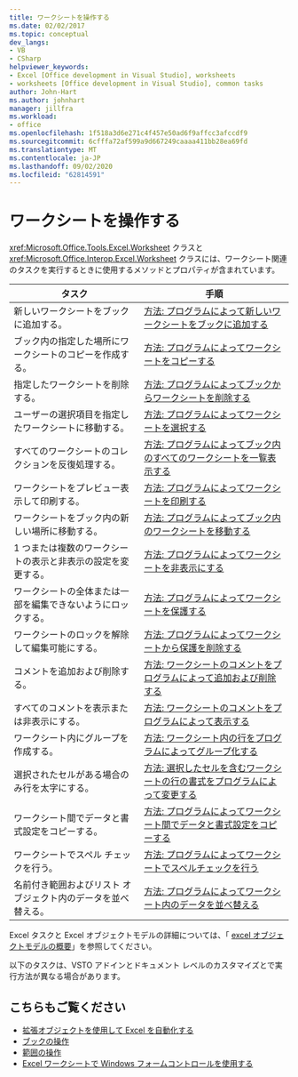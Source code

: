 ```yaml
---
title: ワークシートを操作する
ms.date: 02/02/2017
ms.topic: conceptual
dev_langs:
- VB
- CSharp
helpviewer_keywords:
- Excel [Office development in Visual Studio], worksheets
- worksheets [Office development in Visual Studio], common tasks
author: John-Hart
ms.author: johnhart
manager: jillfra
ms.workload:
- office
ms.openlocfilehash: 1f518a3d6e271c4f457e50ad6f9affcc3afccdf9
ms.sourcegitcommit: 6cfffa72af599a9d667249caaaa411bb28ea69fd
ms.translationtype: MT
ms.contentlocale: ja-JP
ms.lasthandoff: 09/02/2020
ms.locfileid: "62814591"
---
```

# <a name="work-with-worksheets"></a>ワークシートを操作する
  <xref:Microsoft.Office.Tools.Excel.Worksheet> クラスと <xref:Microsoft.Office.Interop.Excel.Worksheet> クラスには、ワークシート関連のタスクを実行するときに使用するメソッドとプロパティが含まれています。

|タスク|手順|
|----------|---------------|
|新しいワークシートをブックに追加する。|[方法: プログラムによって新しいワークシートをブックに追加する](../vsto/how-to-programmatically-add-new-worksheets-to-workbooks.md)|
|ブック内の指定した場所にワークシートのコピーを作成する。|[方法: プログラムによってワークシートをコピーする](../vsto/how-to-programmatically-copy-worksheets.md)|
|指定したワークシートを削除する。|[方法: プログラムによってブックからワークシートを削除する](../vsto/how-to-programmatically-delete-worksheets-from-workbooks.md)|
|ユーザーの選択項目を指定したワークシートに移動する。|[方法: プログラムによってワークシートを選択する](../vsto/how-to-programmatically-select-worksheets.md)|
|すべてのワークシートのコレクションを反復処理する。|[方法: プログラムによってブック内のすべてのワークシートを一覧表示する](../vsto/how-to-programmatically-list-all-worksheets-in-a-workbook.md)|
|ワークシートをプレビュー表示して印刷する。|[方法: プログラムによってワークシートを印刷する](../vsto/how-to-programmatically-print-worksheets.md)|
|ワークシートをブック内の新しい場所に移動する。|[方法: プログラムによってブック内のワークシートを移動する](../vsto/how-to-programmatically-move-worksheets-within-workbooks.md)|
|1 つまたは複数のワークシートの表示と非表示の設定を変更する。|[方法: プログラムによってワークシートを非表示にする](../vsto/how-to-programmatically-hide-worksheets.md)|
|ワークシートの全体または一部を編集できないようにロックする。|[方法: プログラムによってワークシートを保護する](../vsto/how-to-programmatically-protect-worksheets.md)|
|ワークシートのロックを解除して編集可能にする。|[方法: プログラムによってワークシートから保護を削除する](../vsto/how-to-programmatically-remove-protection-from-worksheets.md)|
|コメントを追加および削除する。|[方法: ワークシートのコメントをプログラムによって追加および削除する](../vsto/how-to-programmatically-add-and-delete-worksheet-comments.md)|
|すべてのコメントを表示または非表示にする。|[方法: ワークシートのコメントをプログラムによって表示する](../vsto/how-to-programmatically-display-worksheet-comments.md)|
|ワークシート内にグループを作成する。|[方法: ワークシート内の行をプログラムによってグループ化する](../vsto/how-to-programmatically-group-rows-in-a-worksheet.md)|
|選択されたセルがある場合のみ行を太字にする。|[方法: 選択したセルを含むワークシートの行の書式をプログラムによって変更する](../vsto/how-to-programmatically-change-formatting-in-worksheet-rows-containing-selected-cells.md)|
|ワークシート間でデータと書式設定をコピーする。|[方法: プログラムによってワークシート間でデータと書式設定をコピーする](../vsto/how-to-programmatically-copy-data-and-formatting-across-worksheets.md)|
|ワークシートでスペル チェックを行う。|[方法: プログラムによってワークシートでスペルチェックを行う](../vsto/how-to-programmatically-check-spelling-in-worksheets.md)|
|名前付き範囲およびリスト オブジェクト内のデータを並べ替える。|[方法: プログラムによってワークシート内のデータを並べ替える](../vsto/how-to-programmatically-sort-data-in-worksheets.md)|

 Excel タスクと Excel オブジェクトモデルの詳細については、「 [excel オブジェクトモデルの概要](../vsto/excel-object-model-overview.md)」を参照してください。

 以下のタスクは、VSTO アドインとドキュメント レベルのカスタマイズとで実行方法が異なる場合があります。

## <a name="see-also"></a>こちらもご覧ください
- [拡張オブジェクトを使用して Excel を自動化する](../vsto/automating-excel-by-using-extended-objects.md)
- [ブックの操作](../vsto/working-with-workbooks.md)
- [範囲の操作](../vsto/working-with-ranges.md)
- [Excel ワークシートで Windows フォームコントロールを使用する](../vsto/using-windows-forms-controls-on-excel-worksheets.md)
